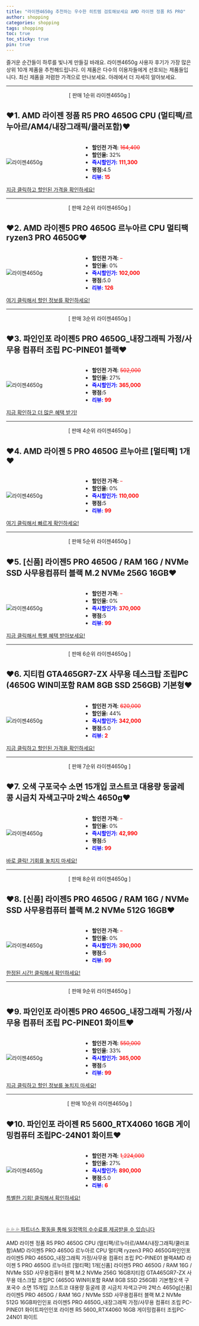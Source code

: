 ```yaml
---
title: "라이젠4650g 추천하는 우수한 히트템 검토해보세요 AMD 라이젠 정품 R5 PRO"
author: shopping
categories: shopping
tags: shopping
toc: true
toc_sticky: true
pin: true
---
```

즐거운 순간들이 하루를 빛나게 만들길 바래요.  라이젠4650g 사용자 후기가 가장 많은 상위 10개 제품을 추천해드립니다. 이 제품은 다수의 이용자들에게 선호되는 제품들입니다. 최신 제품을 저렴한 가격으로 만나보세요. 아래에서 더 자세히 알아보세요.

---
<p class="toplist" style="margin: 0 auto; display: block; width: fit-content;">[ 판매 1순위 라이젠4650g ]</p>

<h2><strong>❤️1. AMD 라이젠 정품 R5 PRO 4650G CPU (멀티팩/르누아르/AM4/내장그래픽/쿨러포함)❤️</strong></h2>

<div style="display: flex; align-items: center;">
    <div style="flex: 0.4;">
        <img src="https://thumbnail6.coupangcdn.com/thumbnails/remote/230x230ex/image/vendor_inventory/f489/508bdfe9b4169866e9e27f2206e2c6edefa9444dc1eda3cd9baa03ec05e4.jpg" alt="라이젠4650g" style="max-width: 100%;">
    </div>
    <div style="flex: 0.6; margin-left: 10px;">
        <ul>
            <li><strong>할인전 가격:</strong> <del style="color: red;">164,400</del></li>
            <li><strong>할인율:</strong> 32%</li>
            <li><span style='color:blue'><strong>즉시할인가:</strong></span> <span style='color:red'><strong>111,300</strong></span></li>
            <li><strong>평점:</strong>4.5</li>
            <li><span style='color:blue'><strong>리뷰:</strong></span> <span style='color:red'><strong>15</strong></span></li>
        </ul>
    </div>
</div>
<div class="center">
    <a href="https://William4Davisa.github.io?lptag=AF9450613&subid=githubio&pageKey=6718147548&traceid=V0-153&itemId=15618603939&vendorItemId=87970030060" class="myButton">
        지금 클릭하고 할인된 가격을 확인하세요!
    </a>
</div>


---
<p class="toplist" style="margin: 0 auto; display: block; width: fit-content;">[ 판매 2순위 라이젠4650g ]</p>

<h2><strong>❤️2. AMD 라이젠5 PRO 4650G 르누아르 CPU 멀티팩 ryzen3 PRO 4650G❤️</strong></h2>

<div style="display: flex; align-items: center;">
    <div style="flex: 0.4;">
        <img src="https://thumbnail9.coupangcdn.com/thumbnails/remote/230x230ex/image/vendor_inventory/e08f/702257af24a8da5acd1a74c4a8774bd443e5e08056bbb6886c8d833fada0.jpg" alt="라이젠4650g" style="max-width: 100%;">
    </div>
    <div style="flex: 0.6; margin-left: 10px;">
        <ul>
            <li><strong>할인전 가격:</strong> <del style="color: red;">-</del></li>
            <li><strong>할인율:</strong> 0%</li>
            <li><span style='color:blue'><strong>즉시할인가:</strong></span> <span style='color:red'><strong>102,000</strong></span></li>
            <li><strong>평점:</strong>5.0</li>
            <li><span style='color:blue'><strong>리뷰:</strong></span> <span style='color:red'><strong>126</strong></span></li>
        </ul>
    </div>
</div>
<div class="center">
    <a href="https://William4Davisa.github.io?lptag=AF9450613&subid=githubio&pageKey=2347876808&traceid=V0-153&itemId=4071666761&vendorItemId=84083362193" class="myButton">
        여기 클릭해서 할인 정보를 확인하세요!
    </a>
</div>


---
<p class="toplist" style="margin: 0 auto; display: block; width: fit-content;">[ 판매 3순위 라이젠4650g ]</p>

<h2><strong>❤️3. 파인인포 라이젠5 PRO 4650G_내장그래픽 가정/사무용 컴퓨터 조립 PC-PINE01 블랙❤️</strong></h2>

<div style="display: flex; align-items: center;">
    <div style="flex: 0.4;">
        <img src="https://thumbnail6.coupangcdn.com/thumbnails/remote/230x230ex/image/vendor_inventory/077d/f1fb51d23876e96b28c1ec5f350dae7db89d151119c80bce0e575df2d07a.jpg" alt="라이젠4650g" style="max-width: 100%;">
    </div>
    <div style="flex: 0.6; margin-left: 10px;">
        <ul>
            <li><strong>할인전 가격:</strong> <del style="color: red;">502,000</del></li>
            <li><strong>할인율:</strong> 27%</li>
            <li><span style='color:blue'><strong>즉시할인가:</strong></span> <span style='color:red'><strong>365,000</strong></span></li>
            <li><strong>평점:</strong>5</li>
            <li><span style='color:blue'><strong>리뷰:</strong></span> <span style='color:red'><strong>99</strong></span></li>
        </ul>
    </div>
</div>
<div class="center">
    <a href="https://William4Davisa.github.io?lptag=AF9450613&subid=githubio&pageKey=7972881091&traceid=V0-153&itemId=22089105830&vendorItemId=89136119093" class="myButton">
        지금 확인하고 더 많은 혜택 받기!
    </a>
</div>


---
<p class="toplist" style="margin: 0 auto; display: block; width: fit-content;">[ 판매 4순위 라이젠4650g ]</p>

<h2><strong>❤️4. AMD 라이젠 5 PRO 4650G 르누아르 [멀티팩] 1개❤️</strong></h2>

<div style="display: flex; align-items: center;">
    <div style="flex: 0.4;">
        <img src="https://thumbnail10.coupangcdn.com/thumbnails/remote/230x230ex/image/vendor_inventory/0033/6c1d42b338dcaee85741e0c7d454631a4f97751b089f21fc8b5d62fcd4a7.png" alt="라이젠4650g" style="max-width: 100%;">
    </div>
    <div style="flex: 0.6; margin-left: 10px;">
        <ul>
            <li><strong>할인전 가격:</strong> <del style="color: red;">-</del></li>
            <li><strong>할인율:</strong> 0%</li>
            <li><span style='color:blue'><strong>즉시할인가:</strong></span> <span style='color:red'><strong>110,000</strong></span></li>
            <li><strong>평점:</strong>5</li>
            <li><span style='color:blue'><strong>리뷰:</strong></span> <span style='color:red'><strong>99</strong></span></li>
        </ul>
    </div>
</div>
<div class="center">
    <a href="https://William4Davisa.github.io?lptag=AF9450613&subid=githubio&pageKey=7249222996&traceid=V0-153&itemId=18436278201&vendorItemId=85577601084" class="myButton">
        여기 클릭해서 빠르게 확인하세요!
    </a>
</div>


---
<p class="toplist" style="margin: 0 auto; display: block; width: fit-content;">[ 판매 5순위 라이젠4650g ]</p>

<h2><strong>❤️5. [신품] 라이젠5 PRO 4650G / RAM 16G / NVMe SSD 사무용컴퓨터 블랙 M.2 NVMe 256G 16GB❤️</strong></h2>

<div style="display: flex; align-items: center;">
    <div style="flex: 0.4;">
        <img src="https://thumbnail6.coupangcdn.com/thumbnails/remote/230x230ex/image/vendor_inventory/08b7/18ea481e0231a43c0a0d7d53562f11030603d0df9089ed6aad34c6b7df30.jpg" alt="라이젠4650g" style="max-width: 100%;">
    </div>
    <div style="flex: 0.6; margin-left: 10px;">
        <ul>
            <li><strong>할인전 가격:</strong> <del style="color: red;">-</del></li>
            <li><strong>할인율:</strong> 0%</li>
            <li><span style='color:blue'><strong>즉시할인가:</strong></span> <span style='color:red'><strong>370,000</strong></span></li>
            <li><strong>평점:</strong>5</li>
            <li><span style='color:blue'><strong>리뷰:</strong></span> <span style='color:red'><strong>99</strong></span></li>
        </ul>
    </div>
</div>
<div class="center">
    <a href="https://William4Davisa.github.io?lptag=AF9450613&subid=githubio&pageKey=8070068338&traceid=V0-153&itemId=22712778563&vendorItemId=89748277407" class="myButton">
        지금 클릭해서 특별 혜택 받아보세요!
    </a>
</div>


---
<p class="toplist" style="margin: 0 auto; display: block; width: fit-content;">[ 판매 6순위 라이젠4650g ]</p>

<h2><strong>❤️6. 지티컴 GTA465GR7-ZX 사무용 데스크탑 조립PC (4650G WIN미포함 RAM 8GB SSD 256GB) 기본형❤️</strong></h2>

<div style="display: flex; align-items: center;">
    <div style="flex: 0.4;">
        <img src="https://thumbnail8.coupangcdn.com/thumbnails/remote/230x230ex/image/vendor_inventory/6ca0/785100e00985fc8dd59a161d49db4d1e29ef1d035df6e7ff57821b047277.jpg" alt="라이젠4650g" style="max-width: 100%;">
    </div>
    <div style="flex: 0.6; margin-left: 10px;">
        <ul>
            <li><strong>할인전 가격:</strong> <del style="color: red;">620,000</del></li>
            <li><strong>할인율:</strong> 44%</li>
            <li><span style='color:blue'><strong>즉시할인가:</strong></span> <span style='color:red'><strong>342,000</strong></span></li>
            <li><strong>평점:</strong>5.0</li>
            <li><span style='color:blue'><strong>리뷰:</strong></span> <span style='color:red'><strong>2</strong></span></li>
        </ul>
    </div>
</div>
<div class="center">
    <a href="https://William4Davisa.github.io?lptag=AF9450613&subid=githubio&pageKey=7505736959&traceid=V0-153&itemId=19656491453&vendorItemId=86704601388" class="myButton">
        지금 클릭하고 할인된 가격을 확인하세요!
    </a>
</div>


---
<p class="toplist" style="margin: 0 auto; display: block; width: fit-content;">[ 판매 7순위 라이젠4650g ]</p>

<h2><strong>❤️7. 오색 구포국수 소면 15개입 코스트코 대용량 둥굴레 콩 시금치 자색고구마 2박스 4650g❤️</strong></h2>

<div style="display: flex; align-items: center;">
    <div style="flex: 0.4;">
        <img src="https://thumbnail9.coupangcdn.com/thumbnails/remote/230x230ex/image/vendor_inventory/9ee3/011e6bbd2f54af080295e5c9e9767bb1ee78f188f9284e99635e754e405d.jpg" alt="라이젠4650g" style="max-width: 100%;">
    </div>
    <div style="flex: 0.6; margin-left: 10px;">
        <ul>
            <li><strong>할인전 가격:</strong> <del style="color: red;">-</del></li>
            <li><strong>할인율:</strong> 0%</li>
            <li><span style='color:blue'><strong>즉시할인가:</strong></span> <span style='color:red'><strong>42,990</strong></span></li>
            <li><strong>평점:</strong>5</li>
            <li><span style='color:blue'><strong>리뷰:</strong></span> <span style='color:red'><strong>99</strong></span></li>
        </ul>
    </div>
</div>
<div class="center">
    <a href="https://William4Davisa.github.io?lptag=AF9450613&subid=githubio&pageKey=8248344891&traceid=V0-153&itemId=23742908622&vendorItemId=90767495627" class="myButton">
        바로 클릭! 기회를 놓치지 마세요!
    </a>
</div>


---
<p class="toplist" style="margin: 0 auto; display: block; width: fit-content;">[ 판매 8순위 라이젠4650g ]</p>

<h2><strong>❤️8. [신품] 라이젠5 PRO 4650G / RAM 16G / NVMe SSD 사무용컴퓨터 블랙 M.2 NVMe 512G 16GB❤️</strong></h2>

<div style="display: flex; align-items: center;">
    <div style="flex: 0.4;">
        <img src="https://thumbnail6.coupangcdn.com/thumbnails/remote/230x230ex/image/vendor_inventory/08b7/18ea481e0231a43c0a0d7d53562f11030603d0df9089ed6aad34c6b7df30.jpg" alt="라이젠4650g" style="max-width: 100%;">
    </div>
    <div style="flex: 0.6; margin-left: 10px;">
        <ul>
            <li><strong>할인전 가격:</strong> <del style="color: red;">-</del></li>
            <li><strong>할인율:</strong> 0%</li>
            <li><span style='color:blue'><strong>즉시할인가:</strong></span> <span style='color:red'><strong>390,000</strong></span></li>
            <li><strong>평점:</strong>5</li>
            <li><span style='color:blue'><strong>리뷰:</strong></span> <span style='color:red'><strong>99</strong></span></li>
        </ul>
    </div>
</div>
<div class="center">
    <a href="https://William4Davisa.github.io?lptag=AF9450613&subid=githubio&pageKey=8070068338&traceid=V0-153&itemId=22712778574&vendorItemId=89748277445" class="myButton">
        한정된 시간! 클릭해서 확인하세요!
    </a>
</div>


---
<p class="toplist" style="margin: 0 auto; display: block; width: fit-content;">[ 판매 9순위 라이젠4650g ]</p>

<h2><strong>❤️9. 파인인포 라이젠5 PRO 4650G_내장그래픽 가정/사무용 컴퓨터 조립 PC-PINE01 화이트❤️</strong></h2>

<div style="display: flex; align-items: center;">
    <div style="flex: 0.4;">
        <img src="https://thumbnail7.coupangcdn.com/thumbnails/remote/230x230ex/image/vendor_inventory/3b4d/91fea65ec8a59924dd8850adc20c1462ebc7fb0ee23d5636985bd9d9a206.jpg" alt="라이젠4650g" style="max-width: 100%;">
    </div>
    <div style="flex: 0.6; margin-left: 10px;">
        <ul>
            <li><strong>할인전 가격:</strong> <del style="color: red;">550,000</del></li>
            <li><strong>할인율:</strong> 33%</li>
            <li><span style='color:blue'><strong>즉시할인가:</strong></span> <span style='color:red'><strong>365,000</strong></span></li>
            <li><strong>평점:</strong>5</li>
            <li><span style='color:blue'><strong>리뷰:</strong></span> <span style='color:red'><strong>99</strong></span></li>
        </ul>
    </div>
</div>
<div class="center">
    <a href="https://William4Davisa.github.io?lptag=AF9450613&subid=githubio&pageKey=7972889439&traceid=V0-153&itemId=22089136330&vendorItemId=89136149418" class="myButton">
        지금 클릭하고 할인 정보를 놓치지 마세요!
    </a>
</div>


---
<p class="toplist" style="margin: 0 auto; display: block; width: fit-content;">[ 판매 10순위 라이젠4650g ]</p>

<h2><strong>❤️10. 파인인포 라이젠 R5 5600_RTX4060 16GB 게이밍컴퓨터 조립PC-24N01 화이트❤️</strong></h2>

<div style="display: flex; align-items: center;">
    <div style="flex: 0.4;">
        <img src="https://thumbnail9.coupangcdn.com/thumbnails/remote/230x230ex/image/vendor_inventory/306c/ae1714715c44e5bf0309f1de7f89436980ff3f481597cbfa952c186c7ea6.jpg" alt="라이젠4650g" style="max-width: 100%;">
    </div>
    <div style="flex: 0.6; margin-left: 10px;">
        <ul>
            <li><strong>할인전 가격:</strong> <del style="color: red;">1,224,000</del></li>
            <li><strong>할인율:</strong> 27%</li>
            <li><span style='color:blue'><strong>즉시할인가:</strong></span> <span style='color:red'><strong>890,000</strong></span></li>
            <li><strong>평점:</strong>5.0</li>
            <li><span style='color:blue'><strong>리뷰:</strong></span> <span style='color:red'><strong>6</strong></span></li>
        </ul>
    </div>
</div>
<div class="center">
    <a href="https://William4Davisa.github.io?lptag=AF9450613&subid=githubio&pageKey=7939724741&traceid=V0-153&itemId=21864744765&vendorItemId=88912934323" class="myButton">
        특별한 기회! 클릭해서 확인하세요!
    </a>
</div>

<br><br><br>[💦 💦 💦 파트너스 활동을 통해 일정액의 수수료를 제공받을 수 있습니다](https://link.coupang.com/a/bcpT2c)<br><br>AMD 라이젠 정품 R5 PRO 4650G CPU (멀티팩/르누아르/AM4/내장그래픽/쿨러포함)AMD 라이젠5 PRO 4650G 르누아르 CPU 멀티팩 ryzen3 PRO 4650G파인인포 라이젠5 PRO 4650G_내장그래픽 가정/사무용 컴퓨터 조립 PC-PINE01 블랙AMD 라이젠 5 PRO 4650G 르누아르 [멀티팩] 1개[신품] 라이젠5 PRO 4650G / RAM 16G / NVMe SSD 사무용컴퓨터 블랙 M.2 NVMe 256G 16GB지티컴 GTA465GR7-ZX 사무용 데스크탑 조립PC (4650G WIN미포함 RAM 8GB SSD 256GB) 기본형오색 구포국수 소면 15개입 코스트코 대용량 둥굴레 콩 시금치 자색고구마 2박스 4650g[신품] 라이젠5 PRO 4650G / RAM 16G / NVMe SSD 사무용컴퓨터 블랙 M.2 NVMe 512G 16GB파인인포 라이젠5 PRO 4650G_내장그래픽 가정/사무용 컴퓨터 조립 PC-PINE01 화이트파인인포 라이젠 R5 5600_RTX4060 16GB 게이밍컴퓨터 조립PC-24N01 화이트